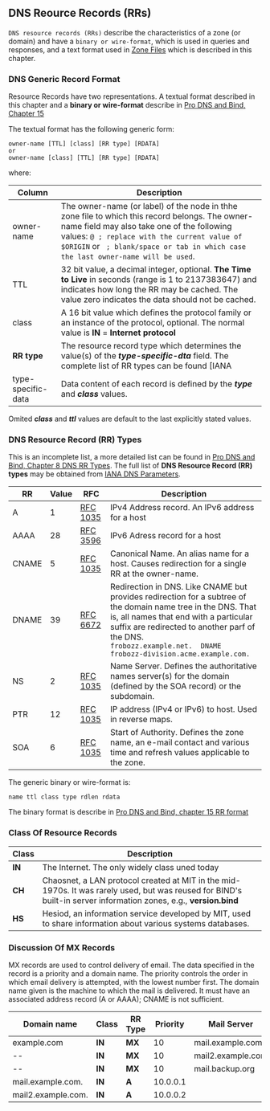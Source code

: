 ## DNS Reource Records (RRs)
`DNS resource records (RRs)` describe the characteristics of a zone (or domain) and have a `binary or wire-format`, which is used in queries and responses, and a text format used in [Zone Files](3.1-zone-file) which is described in this chapter.

### DNS Generic Record Format
Resource Records have two representations. A textual format described in this chapter and a __binary or wire-format__ describe in [Pro DNS and Bind, Chapter 15](https://www.zytrax.com/books/dns/ch15/)

The textual format has the following generic form:
```
owner-name [TTL] [class] [RR type] [RDATA]
or
owner-name [class] [TTL] [RR type] [RDATA]
```
where:

Column|Description
---|---
owner-name | The owner-name (or label) of the node in thhe zone file to which this record belongs. The owner-name field may also take one of the following values: `@ ; replace with the current value of $ORIGIN` or ` ; blank/space or tab in which case the last owner-name will be used`.
TTL | 32 bit value, a decimal integer, optional. __The Time to Live__ in seconds (range is 1 to 2137383647) and indicates how long the RR may be cached. The value zero indicates the data should not be cached.
class | A 16 bit value which defines the protocol family or an instance of the protocol, optional. The normal value is __IN__ = __Internet protocol__
__RR type__ | The resource record type which determines the value(s) of the ___type-specific-dta___ field. The complete list of RR types can be found [IANA
type-specific-data| Data content of each record is defined by the ___type___ and ___class___ values.

Omited ___class___ and ___ttl___ values are default to the last explicitly stated values.

### DNS Resource Record (RR) Types
This is an incomplete list, a more detailed list can be found in [Pro DNS and Bind, Chapter 8 DNS RR Types](https://www.zytrax.com/books/dns/ch8/#types). The full list of __DNS Resource Record (RR) types__ may be obtained from [IANA DNS Parameters](http://www.iana.org/assignments/dns-parameters).

RR | Value   | RFC                                                          | Description
-|---------|--------------------------------------------------------------|-
A | 1       | [RFC 1035](https://www.iana.org/go/rfc1035) | IPv4 Address record. An IPv6 address for a host
AAAA | 28 | [RFC 3596](https://www.iana.org/go/rfc3596) | IPv6 Adress record for a host
CNAME | 5 | [RFC 1035](https://www.iana.org/go/rfc1035) | Canonical Name. An alias name for a host. Causes redirection for a single RR at the owner-name.
DNAME | 39 | [RFC 6672](https://www.iana.org/go/rfc6672) | Redirection in DNS. Like CNAME but provides redirection for a subtree of the domain name tree in the DNS. That is, all names that end with a particular suffix are redirected to another parf of the DNS. <br>`frobozz.example.net.  DNAME    frobozz-division.acme.example.com.`
NS | 2 | [RFC 1035](https://www.iana.org/go/rfc1035)| Name Server. Defines the authoritative names server(s) for the domain (defined by the SOA record) or the subdomain.
PTR| 12| [RFC 1035](https://www.iana.org/go/rfc1035)| IP address (IPv4 or IPv6) to host. Used in reverse maps.
SOA|6|[RFC 1035](https://www.iana.org/go/rfc1035)| Start of Authority. Defines the zone name, an e-mail contact and various time and refresh values applicable to the zone.


The generic binary or wire-format is:
```
name ttl class type rdlen rdata
```
The binary format is describe in [Pro DNS and Bind, chapter 15 RR format](https://www.zytrax.com/books/dns/ch15/#answer)

### Class Of Resource Records
Class|Description
---|---
__IN__| The Internet. The only widely class uned today
__CH__|Chaosnet, a LAN protocol created at MIT in the mid-1970s. It was rarely used, but was reused for BIND's built-in server information zones, e.g., __version.bind__
__HS__|Hesiod, an information service developed by MIT, used to share information about various systems databases.

### Discussion Of MX Records
MX records are used to control delivery of email. The data specified in the record is a priority and a domain name. The priority controls the order in which email delivery is attempted, with the lowest number first. The domain name given is the machine to which the mail is delivered. It must have an associated address record (A or AAAA); CNAME is not sufficient.

Domain name|Class| RR Type | Priority |Mail Server
---|---|---|----------|---|
example.com|__IN__| __MX__| 10       |mail.example.com.
  --|__IN__| __MX__ | 10       |mail2.example.com
  --|__IN__| __MX__ | 10       |mail.backup.org
mail.example.com.|__IN__| __A__ | 10.0.0.1 |
mail2.example.com.|__IN__| __A__ | 10.0.0.2 |